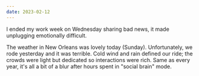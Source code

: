 ```yaml
---
date: 2023-02-12
---
```


I ended my work week on Wednesday sharing bad news, it made unplugging emotionally difficult.

The weather in New Orleans was lovely today (Sunday). Unfortunately, we rode yesterday and it was terrible. Cold wind and rain defined our ride; the crowds were light but dedicated so interactions were rich. Same as every year, it's all a bit of a blur after hours spent in "social brain" mode.
